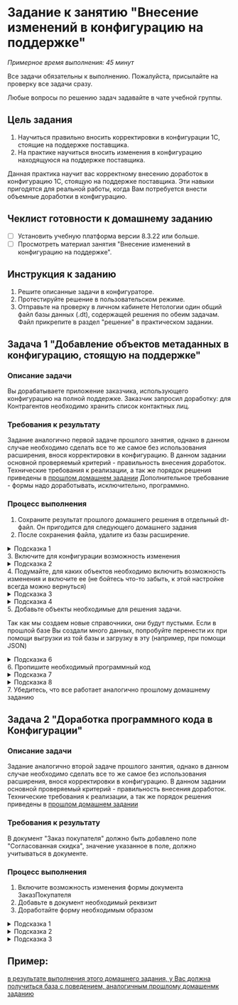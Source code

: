 # Задание к занятию "Внесение изменений в конфигурацию на поддержке"

*Примерное время выполнения: 45 минут*

Все задачи обязательны к выполнению. Пожалуйста, присылайте на проверку все задачи сразу.

Любые вопросы по решению задач задавайте в чате учебной группы.

## Цель задания

1. Научиться правильно вносить корректировки в конфигурации 1С, стоящие на поддержке поставщика.
2. На практике научиться вносить изменения в конфигурацию находящуюся на поддержке поставщика.

Данная практика научит вас корректному внесению доработок в конфигурацию 1С, стоящую на поддержке поставщика. Эти навыки пригодятся для реальной работы, когда Вам потребуется внести объемные доработки в конфигурацию.

## Чеклист готовности к домашнему заданию

- [ ] Установить учебную платформа версии 8.3.22 или больше.
- [ ] Просмотреть материал занятия "Внесение изменений в конфигурацию на поддержке".

## Инструкция к заданию

1. Решите описанные задачи в конфигураторе.
2. Протестируйте решение в пользовательском режиме.
3. Отправьте на проверку в личном кабинете Нетологии один общий файл базы данных (.dt), содержащей решения по обеим задачам. Файл прикрепите в раздел "решение" в практическом задании.

## Задача 1 "Добавление объектов метаданных в конфигурацию, стоящую на поддержке"

### Описание задачи
Вы дорабатываете приложение заказчика, использующего конфигурацию на полной поддержке. Заказчик запросил доработку: для Контрагентов необходимо хранить список контактных лиц.

### Требования к результату
Задание аналогично первой задаче прошлого занятия, однако в данном случае необходимо сделать все то же самое без использования расширения, внося корректировки в конфигурацию.
В данном задании основной проверяемый критерий - правильность внесения доработок.
Технические требования к реализации, а так же порядок решения приведены в [прошлом домашнем задании](homework-11-1.md)
Дополнительное требование - формы надо доработывать, исключительно, программно.

### Процесс выполнения
1. Сохраните результат прошлого домашнего решения в отдельный dt-файл. Он пригодится для следующего домашнего задания
2. После сохранения файла, удалите из базы расширение.
<details>
  <summary>Подсказка 1</summary>
  Откройте список расширений. Снимите напротив расширения флаг "Активно". Удалите его.
</details>
3. Включите для конфигурации возможность изменения
<details>
  <summary>Подсказка 2</summary>
  Включите возможность изменения, но не забудьте оставить для всех объектов настройку "Объект поставщика не редактируется"
</details>
4. Подумайте, для каких объектов необходимо включить возможность изменения и включите ее (не бойтесь что-то забыть, к этой настройке всегда можно вернуться)
<details>
  <summary>Подсказка 3</summary>
  Мы будем добавлять объекты-справочники, значит надо разрешить редактировать корень конфигурации и подсистемы, в которые справочники будут включены.
  
  Так же, нам надо вносить изменения в документы (добавить для них реквизиты) и в формы документов (однако, тут есть одна хитрость, о которой в одной из подсказок далее)
</details>
<details>
  <summary>Подсказка 4</summary>
  Не выбирайте пункт "Объект поставщика снят с поддержки", используйте "Объект редактиркется с сохранением поддержки".
  
  Так же, не устанавливайте флаг "Установить для подчиненных, если это не необходимо, настраивайте объекты максимально точечно.
</details>
5. Добавьте объекты необходимые для решения задачи.

Так как мы создаем новые справочники, они будут пустыми. Если в прошлой базе Вы создали много данных, попробуйте перенести их при помощи выгрузки из той базы и загрузку в эту (например, при помощи JSON)
<details>
  <summary>Подсказка 6</summary>
  В общем случае, объекты можно скопировать из расширения, если например открыть его в соседней конфигурации и копировать их. Но седите за тем, чтобы типы данных не сбивались. Например, если Вы скопируете сначала справочник Контактные лица, а потом справочник с должностями, то у реквизита Должность справочника КонтактныеЛица собьется тип данных (будет установлена строка 10 символов), потому что на момент добавления этого справочника, типа СправочникСсылка.Должности в конфигурации не будет.

  Так же, для справочников придется указать подсистемы, в которые Вы их размещаете.
</details>
6. Пропишите необходимый программный код
<details>
  <summary>Подсказка 7</summary>
  В форме надо создать элемент формы и установить для него путь к данным. Реквизит отдельно создавать не надо, так как мы его добавили в документОбъект на уровне метаданных
</details>
<details>
  <summary>Подсказка 8</summary>
  Конечно, программный код можно прописать в модуле формы и для этого включить возможность изменения самой формы, но давайте обратим внимание, что все формы документов, в событии ПриСозданииНаСервере вызывают одну и ту же процедуру общего модуля: 
  
  > ПодключаемыеКоманды.ПриСозданииНаСервере(ЭтотОбъект);
  
  Мы можем использовать это. "ЭтотОбъект" - это наша форма. Все что нам надо сделать - включить возможность изменения для общего модуля, и из этой процедуры вызвать собственный общий модуль:
  <p align="center" width="100%">
    <img width="75%" src="img/HW_11_2_1.png"> 
  </p>
  
  А в самом этом модуле исходя из имени формы, решать, как ее доработать:
  <p align="center" width="100%">
    <img width="75%" src="img/HW_11_2_2.png"> 
  </p>
  
  Сам по себе данный способ может вызывать споры, т.к. с одной стороны, мы вносим корректировку в более универсальный механизм, с другой стороны, мы оставляем больше объектов на поддержке типовой конфигурации. Так же, это удобнее, т.к. формы меняются чаще, чем подобные общие модули.
  
  Вы можете выбрать любой способ реализации, который Вам больше нравится.
</details>
7. Убедитесь, что все работает аналогично прошлому домашнему заданию

## Задача 2 "Доработка программного кода в Конфигурации"

### Описание задачи
Задание аналогично второй задаче прошлого занятия, однако в данном случае необходимо сделать все то же самое без использования расширения, внося корректировки в конфигурацию.
В данном задании основной проверяемый критерий - правильность внесения доработок.
Технические требования к реализации, а так же порядок решения приведены в [прошлом домашнем задании](homework-11-1.md)

### Требования к результату
В документ "Заказ покупателя" должно быть добавлено поле "Согласованная скидка", значение указанное в поле, должно учитываться в документе.

### Процесс выполнения
1. Включите возможность изменения формы документа ЗаказПокупателя
2. Добавьте в документ необходимый реквизит
3. Доработайте форму необходимым образом
<details>
  <summary>Подсказка 1</summary>
  Все объекты на форму должны быть добавлены программно
</details>
<details>
  <summary>Подсказка 2</summary>
  Если в прошлом задании Вы создали собственный общий модуль - пропишите добавление элементов в нем.
  
  Но обработчики событий должны располагаться в самой форме.
</details>
<details>
  <summary>Подсказка 3</summary>
  Не забывайте добавлять комментарии, для выделения меняемого программного кода.
</details>

## Пример: 
[в результате выполнения этого домашнего задания, у Вас должна получиться база с поведением, аналогичным прошлому домашенмк заданию](examples/HW_11_1_example.md)
